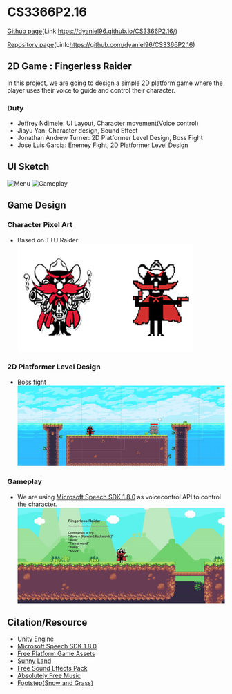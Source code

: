 # CS3366P2.16

[Github page](https://dyaniel96.github.io/CS3366P2.16/)(Link:https://dyaniel96.github.io/CS3366P2.16/)<br/>

[Repository page](https://github.com/dyaniel96/CS3366P2.16/)(Link:https://github.com/dyaniel96/CS3366P2.16)<br/>


## 2D Game : Fingerless Raider
In this project, we are going to design a simple 2D platform game where the player uses their voice to guide and control their character.

### Duty
- Jeffrey Ndimele: UI Layout, Character movement(Voice control) 
- Jiayu Yan: Character design, Sound Effect
- Jonathan Andrew Turner: 2D Platformer Level Design, Boss Fight
- Jose Luis Garcia: Enemey Fight, 2D Platformer Level Design 

## UI Sketch
![Menu](https://user-images.githubusercontent.com/15820167/69390111-cdc22500-0c93-11ea-83c5-8f8e8e6c70d4.jpg)
![Gameplay](https://user-images.githubusercontent.com/15820167/69390133-dca8d780-0c93-11ea-9657-132f5ab7b5ac.jpg)

## Game Design
### Character Pixel Art
- Based on TTU Raider <br/>
![Character](https://github.com/dyaniel96/CS3366P2.16/blob/master/PIC/Character.png?raw=true)
### 2D Platformer Level Design 
- Boss fight<br/>
![UnityGameplay](https://github.com/dyaniel96/CS3366P2.16/blob/master/PIC/LevelDesign.png?raw=true)
### Gameplay
- We are using [Microsoft Speech SDK 1.8.0](https://docs.microsoft.com/en-us/azure/cognitive-services/speech-service/releasenotes) as voicecontrol API to control the character.
![UnityGameplay](https://github.com/dyaniel96/CS3366P2.16/blob/master/PIC/UnityGameplay.gif?raw=true)
## Citation/Resource
- [Unity Engine](https://unity.com/)<br/>
- [Microsoft Speech SDK 1.8.0](https://docs.microsoft.com/en-us/azure/cognitive-services/speech-service/releasenotes)<br/>
- [Free Platform Game Assets](https://assetstore.unity.com/packages/2d/environments/free-platform-game-assets-85838)<br/>
- [Sunny Land](https://assetstore.unity.com/packages/2d/characters/sunny-land-103349)<br/>
- [Free Sound Effects Pack](https://assetstore.unity.com/packages/audio/sound-fx/free-sound-effects-pack-155776)<br/>
- [Absolutely Free Music](https://assetstore.unity.com/packages/audio/music/absolutely-free-music-4883)<br/>
- [Footstep(Snow and Grass)](https://assetstore.unity.com/packages/audio/sound-fx/footstep-snow-and-grass-90678)<br/>
